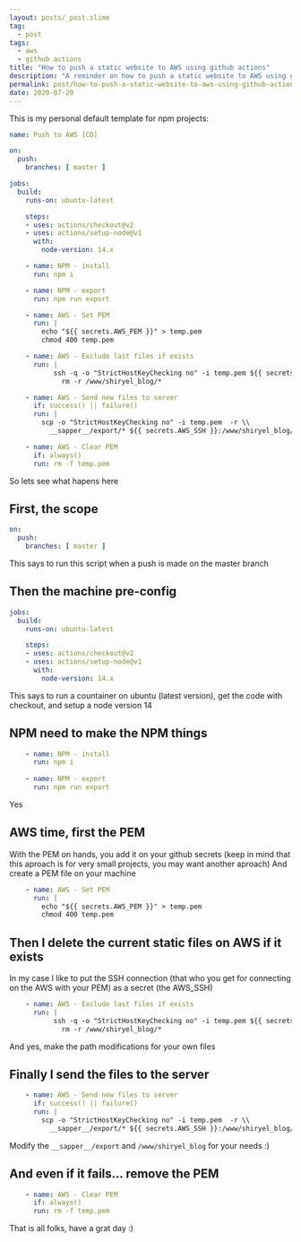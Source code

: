 ```yaml
---
layout: posts/_post.slime
tag:
  - post
tags: 
  - aws
  - github actions
title: "How to push a static website to AWS using github actions"
description: "A reminder on how to push a static website to AWS using github actions with the minimum of enfort"
permalink: post/how-to-push-a-static-website-to-aws-using-github-actions/index.html
date: 2020-07-20
---
```



This is my personal default template for npm projects:

```yml
name: Push to AWS [CD]

on:
  push:
    branches: [ master ]

jobs:
  build:
    runs-on: ubuntu-latest

    steps:
    - uses: actions/checkout@v2
    - uses: actions/setup-node@v1
      with:
        node-version: 14.x 

    - name: NPM - install
      run: npm i

    - name: NPM - export
      run: npm run export

    - name: AWS - Set PEM
      run: |
        echo "${{ secrets.AWS_PEM }}" > temp.pem
        chmod 400 temp.pem

    - name: AWS - Exclude last files if exists
      run: |
           ssh -q -o "StrictHostKeyChecking no" -i temp.pem ${{ secrets.AWS_SSH }} \\
             rm -r /www/shiryel_blog/*

    - name: AWS - Send new files to server
      if: success() || failure()
      run: |
        scp -o "StrictHostKeyChecking no" -i temp.pem  -r \\
          __sapper__/export/* ${{ secrets.AWS_SSH }}:/www/shiryel_blog/

    - name: AWS - Clear PEM
      if: always()
      run: rm -f temp.pem
```

So lets see what hapens here

## First, the scope

```yml
on:
  push:
    branches: [ master ]
```

This says to run this script when a push is made on the master branch

## Then the machine pre-config

```yml
jobs:
  build:
    runs-on: ubuntu-latest

    steps:
    - uses: actions/checkout@v2
    - uses: actions/setup-node@v1
      with:
        node-version: 14.x 
```

This says to run a countainer on ubuntu (latest version), get the code with checkout, and setup a node version 14

## NPM need to make the NPM things

```yml
    - name: NPM - install
      run: npm i
    
    - name: NPM - export
      run: npm run export
```

Yes

## AWS time, first the PEM

With the PEM on hands, you add it on your github secrets (keep in mind that this aproach is for very small projects, you may want another aproach)
And create a PEM file on your machine

```yml
    - name: AWS - Set PEM
      run: |
        echo "${{ secrets.AWS_PEM }}" > temp.pem
        chmod 400 temp.pem
```

## Then I delete the current static files on AWS if it exists

In my case I like to put the SSH connection (that who you get for connecting on the AWS with your PEM) as a secret (the AWS_SSH)

```yml
    - name: AWS - Exclude last files if exists
      run: |
           ssh -q -o "StrictHostKeyChecking no" -i temp.pem ${{ secrets.AWS_SSH }} \\
             rm -r /www/shiryel_blog/*
```

And yes, make the path modifications for your own files

## Finally I send the files to the server

```yml
    - name: AWS - Send new files to server
      if: success() || failure()
      run: |
        scp -o "StrictHostKeyChecking no" -i temp.pem  -r \\
          __sapper__/export/* ${{ secrets.AWS_SSH }}:/www/shiryel_blog/
```

Modify the `__sapper__/export` and `/www/shiryel_blog` for your needs :)

## And even if it fails... remove the PEM

```yml
    - name: AWS - Clear PEM
      if: always()
      run: rm -f temp.pem
```

That is all folks, have a grat day :)
